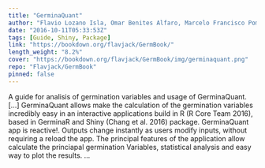```yaml
---
title: "GerminaQuant"
author: "Flavio Lozano Isla, Omar Benites Alfaro, Marcelo Francisco Pompelli"
date: "2016-10-11T05:33:53Z"
tags: [Guide, Shiny, Package]
link: "https://bookdown.org/flavjack/GermBook/"
length_weight: "8.2%"
cover: "https://bookdown.org/flavjack/GermBook/img/germinaquant.png"
repo: "Flavjack/GermBook"
pinned: false
---
```


A guide for analisis of germination variables and usage of GerminaQuant. [...] GerminaQuant allows make the calculation of the germination variables incredibly easy in an interactive applications build in R (R Core Team 2016), based in GerminaR and Shiny (Chang et al. 2016) package. GerminaQuant app is reactive!. Outputs change instantly as users modify inputs, without requiring a reload the app. The principal features of the application allow calculate the princiapal germination Variables, statistical analysis and easy way to plot the results.  ...
